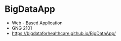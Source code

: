 # BigDataApp
- Web - Based Application 
- GNG 2101
 - https://bigdataforhealthcare.github.io/BigDataApp/
 
